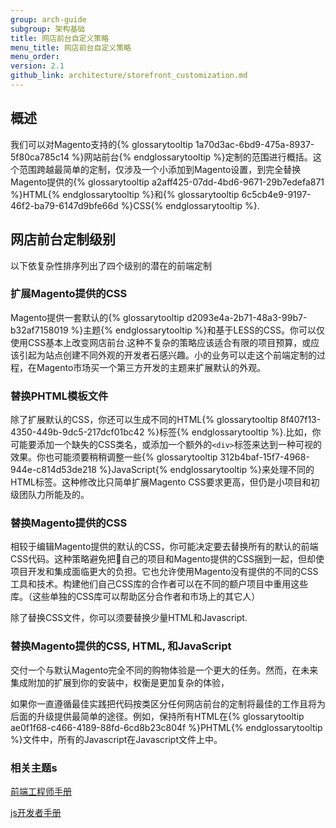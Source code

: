 ```yaml
---
group: arch-guide
subgroup: 架构基础
title: 网店前台自定义策略
menu_title: 网店前台自定义策略
menu_order:
version: 2.1
github_link: architecture/storefront_customization.md
---
```


## 概述

我们可以对Magento支持的{% glossarytooltip 1a70d3ac-6bd9-475a-8937-5f80ca785c14 %}网站前台{% endglossarytooltip %}定制的范围进行概括。这个范围跨越最简单的定制，仅涉及一个小添加到Magento设置，到完全替换Magento提供的{% glossarytooltip a2aff425-07dd-4bd6-9671-29b7edefa871 %}HTML{% endglossarytooltip %}和{% glossarytooltip 6c5cb4e9-9197-46f2-ba79-6147d9bfe66d %}CSS{% endglossarytooltip %}.

## 网店前台定制级别

以下依复杂性排序列出了四个级别的潜在的前端定制

### 扩展Magento提供的CSS
Magento提供一套默认的{% glossarytooltip d2093e4a-2b71-48a3-99b7-b32af7158019 %}主题{% endglossarytooltip %}和基于LESS的CSS。你可以仅使用CSS基本上改变网店前台.这种不复杂的策略应该适合有限的项目预算，或应该引起为站点创建不同外观的开发者石感兴趣。小的业务可以走这个前端定制的过程，在Magento市场买一个第三方开发的主题来扩展默认的外观。

### 替换PHTML模板文件
除了扩展默认的CSS，你还可以生成不同的HTML{% glossarytooltip 8f407f13-4350-449b-9dc5-217dcf01bc42 %}标签{% endglossarytooltip %}.比如，你可能要添加一个缺失的CSS类名，或添加一个额外的`<div>`标签来达到一种可视的效果。你也可能须要稍稍调整一些{% glossarytooltip 312b4baf-15f7-4968-944e-c814d53de218 %}JavaScript{% endglossarytooltip %}来处理不同的HTML标签。这种修改比只简单扩展Magento CSS要求更高，但仍是小项目和初级团队力所能及的。

### 替换Magento提供的CSS
相较于编辑Magento提供的默认的CSS，你可能决定要去替换所有的默认的前端CSS代码。这种策略避免把自己的项目和Magento提供的CSS捆到一起，但却使项目开发和集成面临更大的负担。它也允许使用Magento没有提供的不同的CSS工具和技术。构建他们自己CSS库的合作者可以在不同的额户项目中重用这些库。（这些单独的CSS库可以帮助区分合作者和市场上的其它人）

除了替换CSS文件，你可以须要替换少量HTML和Javascript.

### 替换Magento提供的CSS, HTML, 和JavaScript
交付一个与默认Magento完全不同的购物体验是一个更大的任务。然而，在未来集成附加的扩展到你的安装中，权衡是更加复杂的体验，

<div class="bs-callout bs-callout-info" id="info">
  <p>如果你一直遵循最佳实践把代码按类区分任何网店前台的定制将最佳的工作且将为后面的升级提供最简单的途径。例如，保持所有HTML在{% glossarytooltip ae0f1f68-c466-4189-88fd-6cd8b23c804f %}PHTML{% endglossarytooltip %}文件中，所有的Javascript在Javascript文件上中。</p>
</div>

### 相关主题s

<a href="{{ page.baseurl }}/frontend-dev-guide/bk-frontend-dev-guide.html" target="_blank">前端工程师手册</a>

<a href="{{ page.baseurl }}/javascript-dev-guide/bk-javascript-dev-guide.html" target="_blank">js开发者手册</a>
